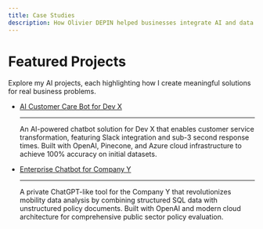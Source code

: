 ```yaml
---
title: Case Studies
description: How Olivier DEPIN helped businesses integrate AI and data into their operations. 
---
```


# Featured Projects

Explore my AI projects, each highlighting how I create meaningful solutions for real business problems.

<div class="grid cards" markdown>

-   [AI Customer Care Bot for Dev X](projects/project-1.md)

    ---

    An AI-powered chatbot solution for Dev X that enables customer service transformation, featuring Slack integration and sub-3 second response times. Built with OpenAI, Pinecone, and Azure cloud infrastructure to achieve 100% accuracy on initial datasets.

-   [Enterprise Chatbot for Company Y](projects/project-2.md)

    ---

    A private ChatGPT-like tool for the Company Y that revolutionizes mobility data analysis by combining structured SQL data with unstructured policy documents. Built with OpenAI and modern cloud architecture for comprehensive public sector policy evaluation.

</div>